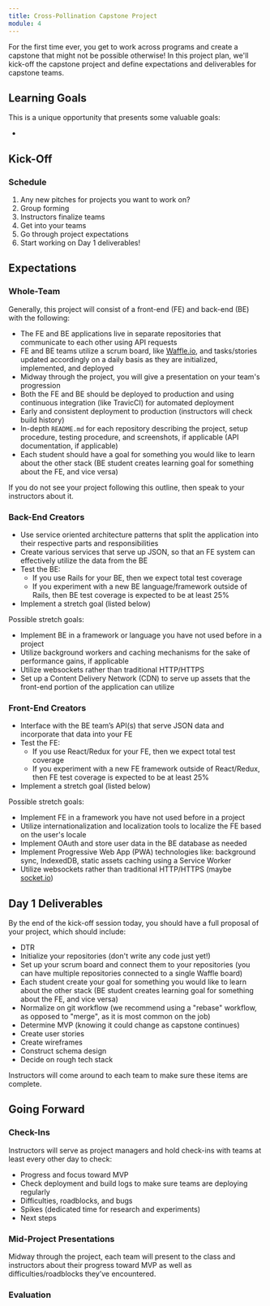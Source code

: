 ```yaml
---
title: Cross-Pollination Capstone Project
module: 4
---
```


For the first time ever, you get to work across programs and create a capstone that might not be possible otherwise! In this project plan, we'll kick-off the capstone project and define expectations and deliverables for capstone teams.

## Learning Goals

This is a unique opportunity that presents some valuable goals:

* 

## Kick-Off

### Schedule

1. Any new pitches for projects you want to work on?
1. Group forming
1. Instructors finalize teams
1. Get into your teams
1. Go through project expectations
1. Start working on Day 1 deliverables!

## Expectations

### Whole-Team

Generally, this project will consist of a front-end (FE) and back-end (BE) with the following:

* The FE and BE applications live in separate repositories that communicate to each other using API requests
* FE and BE teams utilize a scrum board, like [Waffle.io](https://waffle.io/), and tasks/stories updated accordingly on a daily basis as they are initialized, implemented, and deployed
* Midway through the project, you will give a presentation on your team's progression
* Both the FE and BE should be deployed to production and using continuous integration (like TravicCI) for automated deployment
* Early and consistent deployment to production (instructors will check build history)
* In-depth `README.md` for each repository describing the project, setup procedure, testing procedure, and screenshots, if applicable (API documentation, if applicable)
* Each student should have a goal for something you would like to learn about the other stack (BE student creates learning goal for something about the FE, and vice versa)

If you do not see your project following this outline, then speak to your instructors about it.

### Back-End Creators

* Use service oriented architecture patterns that split the application into their respective parts and responsibilities
* Create various services that serve up JSON, so that an FE system can effectively utilize the data from the BE
* Test the BE:
  * If you use Rails for your BE, then we expect total test coverage
  * If you experiment with a new BE language/framework outside of Rails, then BE test coverage is expected to be at least 25%
* Implement a stretch goal (listed below)

Possible stretch goals:

* Implement BE in a framework or language you have not used before in a project
* Utilize background workers and caching mechanisms for the sake of performance gains, if applicable
* Utilize websockets rather than traditional HTTP/HTTPS
* Set up a Content Delivery Network (CDN) to serve up assets that the front-end portion of the application can utilize

### Front-End Creators

* Interface with the BE team’s API(s) that serve JSON data and incorporate that data into your FE
* Test the FE:
  * If you use React/Redux for your FE, then we expect total test coverage
  * If you experiment with a new FE framework outside of React/Redux, then FE test coverage is expected to be at least 25%
* Implement a stretch goal (listed below)

Possible stretch goals:

* Implement FE in a framework you have not used before in a project
* Utilize internationalization and localization tools to localize the FE based on the user's locale
* Implement OAuth and store user data in the BE database as needed
* Implement Progressive Web App (PWA) technologies like: background sync, IndexedDB, static assets caching using a Service Worker
* Utilize websockets rather than traditional HTTP/HTTPS (maybe [socket.io](https://socket.io/))


## Day 1 Deliverables

By the end of the kick-off session today, you should have a full proposal of your project, which should include:

* DTR
* Initialize your repositories (don't write any code just yet!)
* Set up your scrum board and connect them to your repositories (you can have multiple repositories connected to a single Waffle board)
* Each student create your goal for something you would like to learn about the other stack (BE student creates learning goal for something about the FE, and vice versa)
* Normalize on git workflow (we recommend using a "rebase" workflow, as opposed to "merge", as it is most common on the job)
* Determine MVP (knowing it could change as capstone continues)
* Create user stories
* Create wireframes
* Construct schema design
* Decide on rough tech stack

Instructors will come around to each team to make sure these items are complete.

## Going Forward

### Check-Ins

Instructors will serve as project managers and hold check-ins with teams at least every other day to check:

* Progress and focus toward MVP
* Check deployment and build logs to make sure teams are deploying regularly
* Difficulties, roadblocks, and bugs
* Spikes (dedicated time for research and experiments)
* Next steps

### Mid-Project Presentations

Midway through the project, each team will present to the class and instructors about their progress toward MVP as well as difficulties/roadblocks they’ve encountered.

### Evaluation